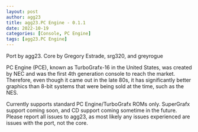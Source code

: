 ```yaml
---
layout: post
author: agg23
title: agg23.PC Engine - 0.1.1
date: 2022-10-19
categories: [Console, PC Engine]
tags: [agg23.PC Engine]
---
```

Port by agg23. Core by Gregory Estrade, srg320, and greyrogue

PC Engine (PCE), known as TurboGrafx-16 in the United States, was created by NEC and was the first 4th generation console to reach the market. Therefore, even though it came out in the late 80s, it has significantly better graphics than 8-bit systems that were being sold at the time, such as the NES.

Currently supports standard PC Engine/TurboGrafx ROMs only. SuperGrafx support coming soon, and CD support coming sometime in the future. Please report all issues to agg23, as most likely any issues experienced are issues with the port, not the core.
